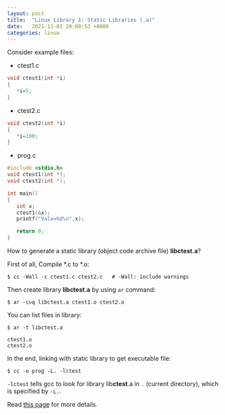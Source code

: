 ```yaml
---
layout: post
title:  "Linux Library 1: Static Libraries (.a)"
date:   2021-11-01 20:00:53 +0800
categories: linux
---
```


Consider example files:
- ctest1.c
```c
void ctest1(int *i)
{
   *i=5;
}
```

- ctest2.c
```c
void ctest2(int *i)
{
   *i=100;
}
```

- prog.c
```c
#include <stdio.h>
void ctest1(int *);
void ctest2(int *);

int main()
{
   int x;
   ctest1(&x);
   printf("Valx=%d\n",x);

   return 0;
}
```
How to generate a static library (object code archive file) **libctest.a**?

First of all, Compile \*.c to \*.o:
```
$ cc -Wall -c ctest1.c ctest2.c   # -Wall: include warnings
```

Then create library **libctest.a** by using `ar` command:
```
$ ar -cvq libctest.a ctest1.o ctest2.o
```

You can list files in library:
```
$ ar -t libctest.a

ctest1.o
ctest2.o
```
In the end, linking with static library to get executable file:
```
$ cc -o prog -L. -lctest
```

`-lctest` tells gcc to look for library lib**ctest**.a in `.` (current directory), which 
is specified by `-L.`.

Read [this page](http://www.yolinux.com/TUTORIALS/LibraryArchives-StaticAndDynamic.html) for 
more details.
